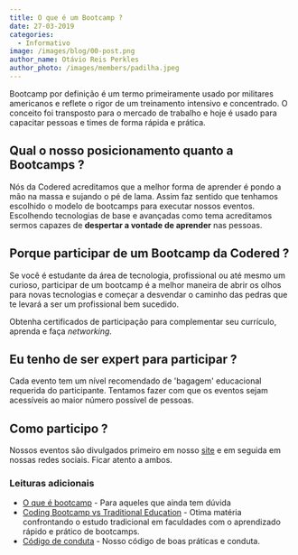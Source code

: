 ```yaml
---
title: O que é um Bootcamp ?
date: 27-03-2019
categories:
  - Informativo
image: /images/blog/00-post.png
author_name: Otávio Reis Perkles
author_photo: /images/members/padilha.jpeg
---
```


Bootcamp por definição é um termo primeiramente usado por militares americanos e reflete o rigor de um treinamento intensivo e concentrado. O conceito foi transposto para o mercado de trabalho e hoje é usado para capacitar pessoas e times de forma rápida e prática.

## Qual o nosso posicionamento quanto a Bootcamps ?

Nós da Codered acreditamos que a melhor forma de aprender é pondo a mão na massa e sujando o pé de lama. Assim faz sentido que tenhamos escolhido o modelo de bootcamps para executar nossos eventos. 
Escolhendo tecnologias de base e avançadas como tema acreditamos sermos capazes de **despertar a vontade de aprender** nas pessoas.

## Porque participar de um Bootcamp da Codered ?

Se você é estudante da área de tecnologia, profissional ou até mesmo um curioso, participar de um bootcamp é a melhor maneira de abrir os olhos para novas tecnologias e começar a desvendar o caminho das pedras que te levará a ser um profissional bem sucedido. 

Obtenha certificados de participação para complementar seu currículo, aprenda e faça *networking*.

## Eu tenho de ser expert para participar ?

Cada evento tem um nível recomendado de 'bagagem' educacional requerida do participante. Tentamos fazer com que os eventos sejam acessíveis ao maior número possível de pessoas.

## Como participo ? 

Nossos eventos são divulgados primeiro em nosso [site](https://codered.online/eventos/) e em seguida em nossas redes sociais. Ficar atento a ambos.


### Leituras adicionais 

 - [O que é bootcamp](https://blog.mastertech.com.br/carreira/o-que-e-um-bootcamp/) - Para aqueles que ainda tem dúvida
 - [Coding Bootcamp vs Traditional Education](https://www.coursereport.com/blog/coding-bootcamps-vs-traditional-education) - Otima matéria confrontando o estudo tradicional em faculdades com o aprendizado rápido e prático de bootcamps.
 - [Código de conduta](https://codered.online/codigoconduta) - Nosso código de boas práticas e conduta.

